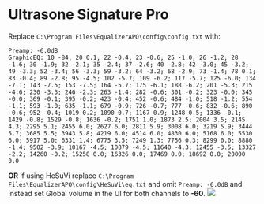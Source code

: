 # Ultrasone Signature Pro
Replace `C:\Program Files\EqualizerAPO\config\config.txt` with:
```
Preamp: -6.0dB
GraphicEQ: 10 -84; 20 0.1; 22 -0.4; 23 -0.6; 25 -1.0; 26 -1.2; 28 -1.6; 30 -1.9; 32 -2.1; 35 -2.4; 37 -2.6; 40 -2.8; 42 -3.0; 45 -3.2; 49 -3.3; 52 -3.4; 56 -3.3; 59 -3.2; 64 -3.2; 68 -2.9; 73 -1.4; 78 0.1; 83 -0.4; 89 -2.8; 95 -4.5; 102 -5.7; 109 -6.2; 117 -5.7; 125 -6.0; 134 -7.1; 143 -7.5; 153 -7.5; 164 -5.7; 175 -6.1; 188 -6.2; 201 -5.3; 215 -4.6; 230 -3.3; 246 -2.3; 263 -1.4; 282 -0.6; 301 -0.2; 323 -0.0; 345 -0.0; 369 -0.1; 395 -0.2; 423 -0.4; 452 -0.6; 484 -1.0; 518 -1.2; 554 -1.1; 593 -1.0; 635 -1.1; 679 -0.9; 726 -0.7; 777 -0.6; 832 -0.6; 890 -0.6; 952 -0.4; 1019 0.2; 1090 0.7; 1167 0.9; 1248 0.5; 1336 -0.1; 1429 -0.8; 1529 -0.8; 1636 -0.2; 1751 1.0; 1873 2.5; 2004 3.5; 2145 4.3; 2295 5.1; 2455 6.0; 2627 6.0; 2811 5.9; 3008 6.0; 3219 5.9; 3444 5.7; 3685 5.5; 3943 5.8; 4219 6.0; 4514 6.0; 4830 6.0; 5168 6.0; 5530 6.0; 5917 5.0; 6331 1.4; 6775 3.5; 7249 1.3; 7756 0.3; 8299 0.0; 8880 -1.4; 9502 -3.9; 10167 -4.5; 10879 -4.5; 11640 -4.3; 12455 -3.5; 13327 -2.2; 14260 -0.2; 15258 0.0; 16326 0.0; 17469 0.0; 18692 0.0; 20000 0.0
```
**OR** if using HeSuVi replace `C:\Program Files\EqualizerAPO\config\HeSuVi\eq.txt` and omit `Preamp: -6.0dB` and instead set Global volume in the UI for both channels to **-60**.
![](https://raw.githubusercontent.com/jaakkopasanen/AutoEq/master/results/SBAF-Serious/headphoncecom/onear/Ultrasone%20Signature%20Pro/Ultrasone%20Signature%20Pro.png)